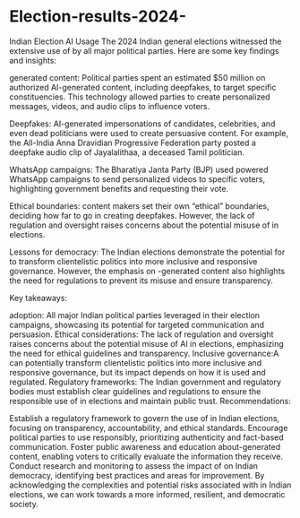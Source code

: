 # Election-results-2024-

Indian Election AI Usage
The 2024 Indian general elections witnessed the extensive use of by all major political parties. Here are some key findings and insights:

generated content: Political parties spent an estimated $50 million on authorized AI-generated content, including deepfakes, to target specific constituencies. This technology allowed parties to create personalized messages, videos, and audio clips to influence voters.

Deepfakes: AI-generated impersonations of candidates, celebrities, and even dead politicians were used to create persuasive content. For example, the All-India Anna Dravidian Progressive Federation party posted a deepfake audio clip of Jayalalithaa, a deceased Tamil politician.

WhatsApp campaigns: The Bharatiya Janta Party (BJP) used powered WhatsApp campaigns to send personalized videos to specific voters, highlighting government benefits and requesting their vote.

Ethical boundaries: content makers set their own “ethical” boundaries, deciding how far to go in creating deepfakes. However, the lack of regulation and oversight raises concerns about the potential misuse of in elections.

Lessons for democracy: The Indian elections demonstrate the potential for to transform clientelistic politics into more inclusive and responsive governance. However, the emphasis on -generated content also highlights the need for regulations to prevent its misuse and ensure transparency.

Key takeaways:

adoption: All major Indian political parties leveraged in their election campaigns, showcasing its potential for targeted communication and persuasion.
Ethical considerations: The lack of regulation and oversight raises concerns about the potential misuse of AI in elections, emphasizing the need for ethical guidelines and transparency.
Inclusive governance:A can potentially transform clientelistic politics into more inclusive and responsive governance, but its impact depends on how it is used and regulated.
Regulatory frameworks: The Indian government and regulatory bodies must establish clear guidelines and regulations to ensure the responsible use of in elections and maintain public trust.
Recommendations:

Establish a regulatory framework to govern the use of in Indian elections, focusing on transparency, accountability, and ethical standards.
Encourage political parties to use responsibly, prioritizing authenticity and fact-based communication.
Foster public awareness and education about-generated content, enabling voters to critically evaluate the information they receive.
Conduct research and monitoring to assess the impact of on Indian democracy, identifying best practices and areas for improvement.
By acknowledging the complexities and potential risks associated with in Indian elections, we can work towards a more informed, resilient, and democratic society.
